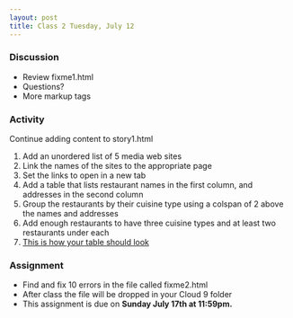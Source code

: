 ```yaml
---
layout: post
title: Class 2 Tuesday, July 12
---
```


### Discussion

* Review fixme1.html
* Questions?
* More markup tags

### Activity

Continue adding content to story1.html

1. Add an unordered list of 5 media web sites
1. Link the names of the sites to the appropriate page
1. Set the links to open in a new tab
1. Add a table that lists restaurant names in the first column, and addresses in the second column
1. Group the restaurants by their cuisine type using a colspan of 2 above the names and addresses
1. Add enough restaurants to have three cuisine types and at least two restaurants under each
1. [This is how your table should look](/codecamp/resources/table_example.png)

### Assignment

* Find and fix 10 errors in the file called fixme2.html
* After class the file will be dropped in your Cloud 9 folder
* This assignment is due on **Sunday July 17th at 11:59pm.**
